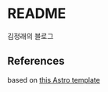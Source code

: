 # README

김정래의 블로그

## References

based on [this Astro template](https://github.com/danielcgilibert/blog-template)
